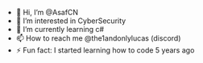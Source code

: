 - 👋 Hi, I’m @AsafCN
- 👀 I’m interested in CyberSecurity
- 🌱 I’m currently learning c#
- 📫 How to reach me @the1andonlylucas (discord)
- ⚡ Fun fact: I started learning how to code 5 years ago
